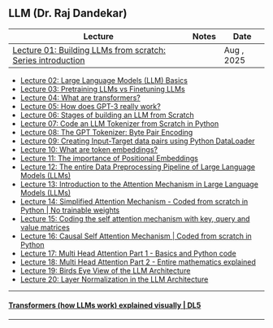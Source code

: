 ## LLM (Dr. Raj Dandekar)
| Lecture | Notes | Date|
|---|---|---|
| [Lecture 01: Building LLMs from scratch: Series introduction](https://www.youtube.com/watch?v=Xpr8D6LeAtw) | | Aug , 2025|
* [Lecture 02: Large Language Models (LLM) Basics](https://www.youtube.com/watch?v=3dWzNZXA8DY)
* [Lecture 03: Pretraining LLMs vs Finetuning LLMs](https://www.youtube.com/watch?v=-bsa3fCNGg4)
* [Lecture 04: What are transformers?](https://www.youtube.com/watch?v=NLn4eetGmf8)
* [Lecture 05: How does GPT-3 really work?](https://www.youtube.com/watch?v=xbaYCf2FHSY)
* [Lecture 06: Stages of building an LLM from Scratch](https://www.youtube.com/watch?v=z9fgKz1Drlc)
* [Lecture 07: Code an LLM Tokenizer from Scratch in Python](https://www.youtube.com/watch?v=rsy5Ragmso8)
* [Lecture 08: The GPT Tokenizer: Byte Pair Encoding](https://www.youtube.com/watch?v=fKd8s29e-l4)
* [Lecture 09: Creating Input-Target data pairs using Python DataLoader](https://www.youtube.com/watch?v=iQZFH8dr2yI)
* [Lecture 10: What are token embeddings?](https://www.youtube.com/watch?v=ghCSGRgVB_o)
* [Lecture 11: The importance of Positional Embeddings](https://www.youtube.com/watch?v=ufrPLpKnapU)
* [Lecture 12: The entire Data Preprocessing Pipeline of Large Language Models (LLMs)](https://www.youtube.com/watch?v=mk-6cFebjis)
* [Lecture 13: Introduction to the Attention Mechanism in Large Language Models (LLMs)](https://www.youtube.com/watch?v=XN7sevVxyUM)
* [Lecture 14: Simplified Attention Mechanism - Coded from scratch in Python | No trainable weights](https://www.youtube.com/watch?v=eSRhpYLerw4)
* [Lecture 15: Coding the self attention mechanism with key, query and value matrices](https://www.youtube.com/watch?v=UjdRN80c6p8)
* [Lecture 16: Causal Self Attention Mechanism | Coded from scratch in Python](https://www.youtube.com/watch?v=h94TQOK7NRA)
* [Lecture 17: Multi Head Attention Part 1 - Basics and Python code](https://www.youtube.com/watch?v=cPaBCoNdCtE)
* [Lecture 18: Multi Head Attention Part 2 - Entire mathematics explained](https://www.youtube.com/watch?v=K5u9eEaoxFg)
* [Lecture 19: Birds Eye View of the LLM Architecture](https://www.youtube.com/watch?v=4i23dYoXp-A)
* [Lecture 20: Layer Normalization in the LLM Architecture](https://www.youtube.com/watch?v=G3W-LT79LSI)

***

#### [Transformers (how LLMs work) explained visually | DL5](https://www.youtube.com/watch?v=wjZofJX0v4M)

***
